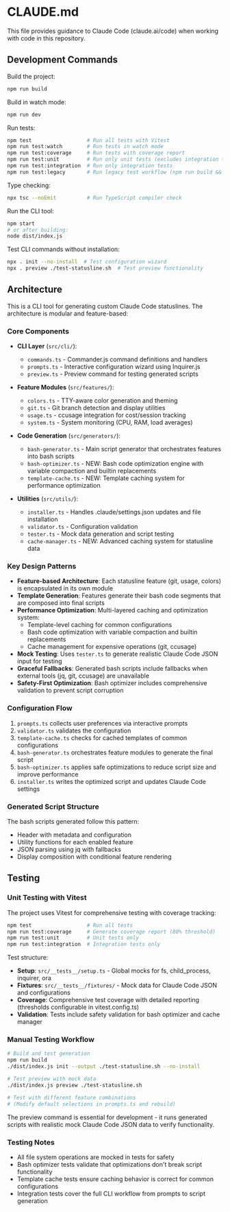 # CLAUDE.md

This file provides guidance to Claude Code (claude.ai/code) when working with code in this repository.

## Development Commands

Build the project:
```bash
npm run build
```

Build in watch mode:
```bash
npm run dev
```

Run tests:
```bash
npm test                  # Run all tests with Vitest
npm run test:watch        # Run tests in watch mode
npm run test:coverage     # Run tests with coverage report
npm run test:unit         # Run only unit tests (excludes integration tests)
npm run test:integration  # Run only integration tests
npm run test:legacy       # Run legacy test workflow (npm run build && node dist/test.js)
```

Type checking:
```bash
npx tsc --noEmit          # Run TypeScript compiler check
```

Run the CLI tool:
```bash
npm start
# or after building:
node dist/index.js
```

Test CLI commands without installation:
```bash
npx . init --no-install  # Test configuration wizard
npx . preview ./test-statusline.sh  # Test preview functionality
```

## Architecture

This is a CLI tool for generating custom Claude Code statuslines. The architecture is modular and feature-based:

### Core Components

- **CLI Layer** (`src/cli/`):
  - `commands.ts` - Commander.js command definitions and handlers
  - `prompts.ts` - Interactive configuration wizard using Inquirer.js
  - `preview.ts` - Preview command for testing generated scripts

- **Feature Modules** (`src/features/`):
  - `colors.ts` - TTY-aware color generation and theming
  - `git.ts` - Git branch detection and display utilities
  - `usage.ts` - ccusage integration for cost/session tracking
  - `system.ts` - System monitoring (CPU, RAM, load averages)

- **Code Generation** (`src/generators/`):
  - `bash-generator.ts` - Main script generator that orchestrates features into bash scripts
  - `bash-optimizer.ts` - NEW: Bash code optimization engine with variable compaction and builtin replacements
  - `template-cache.ts` - NEW: Template caching system for performance optimization

- **Utilities** (`src/utils/`):
  - `installer.ts` - Handles .claude/settings.json updates and file installation
  - `validator.ts` - Configuration validation
  - `tester.ts` - Mock data generation and script testing
  - `cache-manager.ts` - NEW: Advanced caching system for statusline data

### Key Design Patterns

- **Feature-based Architecture**: Each statusline feature (git, usage, colors) is encapsulated in its own module
- **Template Generation**: Features generate their bash code segments that are composed into final scripts
- **Performance Optimization**: Multi-layered caching and optimization system:
  - Template-level caching for common configurations
  - Bash code optimization with variable compaction and builtin replacements
  - Cache management for expensive operations (git, ccusage)
- **Mock Testing**: Uses `tester.ts` to generate realistic Claude Code JSON input for testing
- **Graceful Fallbacks**: Generated bash scripts include fallbacks when external tools (jq, git, ccusage) are unavailable
- **Safety-First Optimization**: Bash optimizer includes comprehensive validation to prevent script corruption

### Configuration Flow

1. `prompts.ts` collects user preferences via interactive prompts
2. `validator.ts` validates the configuration
3. `template-cache.ts` checks for cached templates of common configurations
4. `bash-generator.ts` orchestrates feature modules to generate the final script
5. `bash-optimizer.ts` applies safe optimizations to reduce script size and improve performance
6. `installer.ts` writes the optimized script and updates Claude Code settings

### Generated Script Structure

The bash scripts generated follow this pattern:
- Header with metadata and configuration
- Utility functions for each enabled feature
- JSON parsing using jq with fallbacks
- Display composition with conditional feature rendering

## Testing

### Unit Testing with Vitest

The project uses Vitest for comprehensive testing with coverage tracking:

```bash
npm test                  # Run all tests
npm run test:coverage     # Generate coverage report (80% threshold)
npm run test:unit         # Unit tests only
npm run test:integration  # Integration tests only
```

Test structure:
- **Setup**: `src/__tests__/setup.ts` - Global mocks for fs, child_process, inquirer, ora
- **Fixtures**: `src/__tests__/fixtures/` - Mock data for Claude Code JSON and configurations
- **Coverage**: Comprehensive test coverage with detailed reporting (thresholds configurable in vitest.config.ts)
- **Validation**: Tests include safety validation for bash optimizer and cache manager

### Manual Testing Workflow

```bash
# Build and test generation
npm run build
./dist/index.js init --output ./test-statusline.sh --no-install

# Test preview with mock data
./dist/index.js preview ./test-statusline.sh

# Test with different feature combinations
# (Modify default selections in prompts.ts and rebuild)
```

The preview command is essential for development - it runs generated scripts with realistic mock Claude Code JSON data to verify functionality.

### Testing Notes

- All file system operations are mocked in tests for safety
- Bash optimizer tests validate that optimizations don't break script functionality
- Template cache tests ensure caching behavior is correct for common configurations
- Integration tests cover the full CLI workflow from prompts to script generation